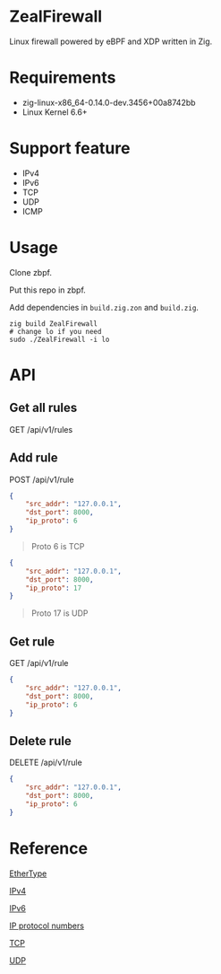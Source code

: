 # ZealFirewall

Linux firewall powered by eBPF and XDP written in Zig.

# Requirements
* zig-linux-x86_64-0.14.0-dev.3456+00a8742bb
* Linux Kernel 6.6+

# Support feature

* IPv4
* IPv6
* TCP
* UDP
* ICMP

# Usage

Clone zbpf.

Put this repo in zbpf.

Add dependencies in `build.zig.zon` and `build.zig`.

```shell
zig build ZealFirewall
# change lo if you need
sudo ./ZealFirewall -i lo
```

# API

## Get all rules

GET /api/v1/rules

## Add rule

POST /api/v1/rule

```json
{
    "src_addr": "127.0.0.1",
    "dst_port": 8000,
    "ip_proto": 6
}
```

> Proto 6 is TCP

```json
{
    "src_addr": "127.0.0.1",
    "dst_port": 8000,
    "ip_proto": 17
}
```

> Proto 17 is UDP

## Get rule

GET /api/v1/rule

```json
{
    "src_addr": "127.0.0.1",
    "dst_port": 8000,
    "ip_proto": 6
}
```

## Delete rule

DELETE /api/v1/rule

```json
{
    "src_addr": "127.0.0.1",
    "dst_port": 8000,
    "ip_proto": 6
}
```

# Reference

[EtherType](https://zh.wikipedia.org/wiki/%E4%BB%A5%E5%A4%AA%E7%B1%BB%E5%9E%8B)

[IPv4](https://zh.wikipedia.org/wiki/IPv4)

[IPv6](https://zh.wikipedia.org/wiki/IPv6)

[IP protocol numbers](https://zh.wikipedia.org/wiki/IP%E5%8D%8F%E8%AE%AE%E5%8F%B7%E5%88%97%E8%A1%A8)

[TCP](https://zh.wikipedia.org/wiki/%E4%BC%A0%E8%BE%93%E6%8E%A7%E5%88%B6%E5%8D%8F%E8%AE%AE)

[UDP](https://zh.wikipedia.org/wiki/%E7%94%A8%E6%88%B7%E6%95%B0%E6%8D%AE%E6%8A%A5%E5%8D%8F%E8%AE%AE)
